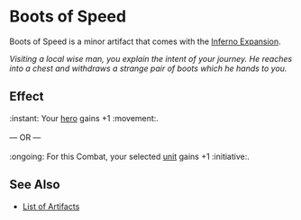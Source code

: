 # Boots of Speed

Boots of Speed is a minor artifact that comes with the [Inferno Expansion](../content.md).

*Visiting a local wise man, you explain the intent of your journey. He reaches into a chest and withdraws a strange pair of boots which he hands to you.*


## Effect

:instant: Your [hero](../heroes.md) gains +1 :movement:.<br><br>— OR —<br><br>:ongoing: For this Combat, your selected [unit](../units.md) gains +1 :initiative:.


## See Also

- [List of Artifacts](../artifacts.md)
